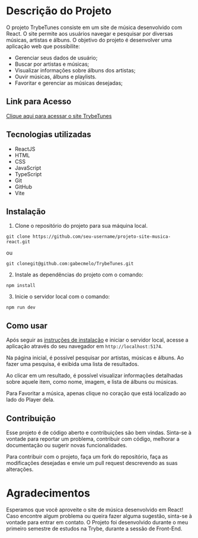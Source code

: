 # Descrição do Projeto

O projeto TrybeTunes consiste em um site de música desenvolvido com React. O site permite aos usuários navegar e pesquisar por diversas músicas, artistas e álbuns. O objetivo do projeto é desenvolver uma aplicação web que possibilite:

*   Gerenciar seus dados de usuário;
*   Buscar por artistas e músicas;
*   Visualizar informações sobre álbuns dos artistas;
*   Ouvir músicas, álbuns e playlists.
*   Favoritar e gerenciar as músicas desejadas;

## Link para Acesso

<a href="https://gabecmelo.github.io/TrybeTunes/" target="_blank">Clique aqui para acessar o site TrybeTunes</a>

## Tecnologias utilizadas

*   ReactJS
*   HTML
*   CSS
*   JavaScript
*   TypeScript
*   Git
*   GitHub
*   Vite

## Instalação

1.  Clone o repositório do projeto para sua máquina local.

<!---->

    git clone https://github.com/seu-username/projeto-site-musica-react.git
ou

<!---->

    git clonegit@github.com:gabecmelo/TrybeTunes.git

2.  Instale as dependências do projeto com o comando:

<!---->

    npm install

3.  Inicie o servidor local com o comando:

<!---->

    npm run dev

## Como usar

Após seguir as [instruções de instalação](#instalacao) e iniciar o servidor local, acesse a aplicação através do seu navegador em `http://localhost:5174`.

Na página inicial, é possível pesquisar por artistas, músicas e álbuns. Ao fazer uma pesquisa, é exibida uma lista de resultados.

Ao clicar em um resultado, é possível visualizar informações detalhadas sobre aquele item, como nome, imagem, e lista de álbuns ou músicas.

Para Favoritar a música, apenas clique no coração que está localizado ao lado do Player dela.

## Contribuição

Esse projeto é de código aberto e contribuições são bem vindas. Sinta-se à vontade para reportar um problema, contribuir com código, melhorar a documentação ou sugerir novas funcionalidades.

Para contribuir com o projeto, faça um fork do repositório, faça as modificações desejadas e envie um pull request descrevendo as suas alterações.

# Agradecimentos

Esperamos que você aproveite o site de música desenvolvido em React! Caso encontre algum problema ou queira fazer alguma sugestão, sinta-se à vontade para entrar em contato.
O Projeto foi desenvolvido durante o meu primeiro semestre de estudos na Trybe, durante a sessão de Front-End.

